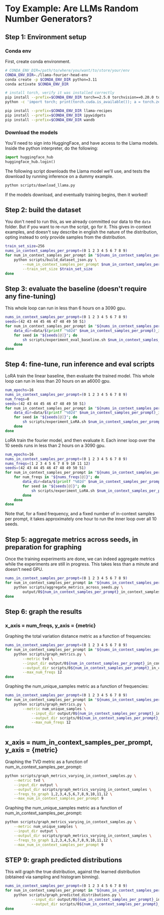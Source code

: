 # Toy Example: Are LLMs Random Number Generators?

## Step 1: Environment setup


### Conda env

First, create conda environment.

```bash
# CONDA_ENV_DIR=/path/to/where/you/want/to/store/your/env
CONDA_ENV_DIR=./llama-fourier-head-env
conda create -p $CONDA_ENV_DIR python=3.11
conda activate $CONDA_ENV_DIR

# install torch, verify it was installed correctly
pip install --prefix=$CONDA_ENV_DIR torch==2.5.0 torchvision==0.20.0 torchaudio==2.5.0 --index-url https://download.pytorch.org/whl/cu121
python -c 'import torch; print(torch.cuda.is_available()); a = torch.zeros(5); a = a.to("cuda:0"); print(a)'

pip install --prefix=$CONDA_ENV_DIR llama-recipes
pip install --prefix=$CONDA_ENV_DIR ipywidgets
pip install --prefix=$CONDA_ENV_DIR wandb
```

### Download the models

You'll need to sign into HuggingFace, and have access to the Llama models.
Inside the python interpreter, do the following:

```python
import huggingface_hub
huggingface_hub.login()
```

The following script downloads the Llama model we'll use, and tests the download by running inference on a dummy example.

```bash
python scripts/download_llama.py
```

If the models download, and eventually training begins, then it worked!

## Step 2: build the dataset

You don't need to run this, as we already committed our data to the `data` folder.
But if you want to re-run the script, go for it.
This gives in-context examples, and doesn't say describe in english the nature of the distribution, opting instead to only provide samples from the distribution.

```bash
train_set_size=256
nums_in_context_samples_per_prompt=(0 1 2 3 4 5 6 7 8 9)
for num_in_context_samples_per_prompt in "${nums_in_context_samples_per_prompt[@]}"; do
    python scripts/build_dataset_json.py \
        --num_in_context_samples_per_prompt $num_in_context_samples_per_prompt \
        --train_set_size $train_set_size
done
```

## Step 3: evaluate the baseline (doesn't require any fine-tuning)

This whole loop can run in less than 6 hours on a 3090 gpu.

```bash
nums_in_context_samples_per_prompt=(0 1 2 3 4 5 6 7 8 9)
seeds=(42 43 44 45 46 47 48 49 50 51)
for num_in_context_samples_per_prompt in "${nums_in_context_samples_per_prompt[@]}"; do
    data_dir=data/$(printf "%02d" $num_in_context_samples_per_prompt)_in_context_samples
    for seed in "${seeds[@]}"; do
        sh scripts/experiment_eval_baseline.sh $num_in_context_samples_per_prompt $data_dir $seed
    done
done
```

## Step 4: fine-tune, run inference and eval scripts

LoRA train the linear baseline, then evaluate the trained model.
This whole loop can run in less than 20 hours on an a6000 gpu.

```bash
num_epochs=16
nums_in_context_samples_per_prompt=(0 1 2 3 4 5 6 7 8 9)
num_freqs=0
seeds=(42 43 44 45 46 47 48 49 50 51)
for num_in_context_samples_per_prompt in "${nums_in_context_samples_per_prompt[@]}"; do
    data_dir=data/$(printf "%02d" $num_in_context_samples_per_prompt)_in_context_samples
    for seed in "${seeds[@]}"; do
        sh scripts/experiment_LoRA.sh $num_in_context_samples_per_prompt $data_dir $num_epochs $num_freqs $seed
    done
done
```

LoRA train the fourier model, and then evaluate it.
Each inner loop over the 10 seeds runs in less than 2 hours on a 3090 gpu.

```bash
num_epochs=16
nums_in_context_samples_per_prompt=(0 1 2 3 4 5 6 7 8 9)
nums_freqs=(1 2 3 4 5 6 7 8 9 10 11 12)
seeds=(42 43 44 45 46 47 48 49 50 51)
for num_in_context_samples_per_prompt in "${nums_in_context_samples_per_prompt[@]}"; do
    for num_freqs in "${nums_freqs[@]}"; do
        data_dir=data/$(printf "%02d" $num_in_context_samples_per_prompt)_in_context_samples
        for seed in "${seeds[@]}"; do
            sh scripts/experiment_LoRA.sh $num_in_context_samples_per_prompt $data_dir $num_epochs $num_freqs $seed
        done
    done
done
```

Note that, for a fixed frequency, and a fixed number of in-context samples per prompt, it takes approximately one hour to run the inner loop over all 10 seeds.

## Step 5: aggregate metrics across seeds, in preparation for graphing

Once the training experiments are done, we can indeed aggregate metrics while the experiments are still in progress.
This takes less than a minute and doesn't need GPU.

```bash
nums_in_context_samples_per_prompt=(0 1 2 3 4 5 6 7 8 9)
for num_in_context_samples_per_prompt in "${nums_in_context_samples_per_prompt[@]}"; do
    python scripts/aggregate_metrics_across_seeds.py \
        output/0${num_in_context_samples_per_prompt}_in_context_samples_per_prompt
done
```

## Step 6: graph the results

### x_axis = num_freqs, y_axis = {metric}

Graphing the total variation distance metric as a function of frequencies:

```bash
nums_in_context_samples_per_prompt=(0 1 2 3 4 5 6 7 8 9)
for num_in_context_samples_per_prompt in "${nums_in_context_samples_per_prompt[@]}"; do
    python scripts/graph_metrics.py \
        --metric tvd \
        --input_dir output/0${num_in_context_samples_per_prompt}_in_context_samples_per_prompt \
        --output_dir scripts/0${num_in_context_samples_per_prompt}_in_context_samples_per_prompt \
        --max_num_freqs 12
done
```

Graphing the num_unique_samples metric as a function of frequencies:

```bash
nums_in_context_samples_per_prompt=(0 1 2 3 4 5 6 7 8 9)
for num_in_context_samples_per_prompt in "${nums_in_context_samples_per_prompt[@]}"; do
    python scripts/graph_metrics.py \
        --metric num_unique_samples \
            --input_dir output/0${num_in_context_samples_per_prompt}_in_context_samples_per_prompt \
            --output_dir scripts/0${num_in_context_samples_per_prompt}_in_context_samples_per_prompt \
            --max_num_freqs 12
done
```

## x_axis = num_in_context_samples_per_prompt, y_axis = {metric}

Graphing the TVD metric as a function of num_in_context_samples_per_prompt:

```bash 
python scripts/graph_metrics_varying_in_context_samples.py \
    --metric tvd \
    --input_dir output \
    --output_dir scripts/graph_metrics_varying_in_context_samples \
    --freqs_to_graph 1,2,3,4,5,6,7,8,9,10,11,12 \
    --max_num_in_context_samples_per_prompt 9
```

Graphing the num_unique_samples metric as a function of num_in_context_samples_per_prompt:

```bash
python scripts/graph_metrics_varying_in_context_samples.py \
    --metric num_unique_samples \
    --input_dir output \
    --output_dir scripts/graph_metrics_varying_in_context_samples \
    --freqs_to_graph 1,2,3,4,5,6,7,8,9,10,11,12 \
    --max_num_in_context_samples_per_prompt 9
```


## STEP 9: graph predicted distributions 

This will graph the true distribution, against the learned distribution (obtained via sampling and histogram binning).

```bash
nums_in_context_samples_per_prompt=(0 1 2 3 4 5 6 7 8 9)
for num_in_context_samples_per_prompt in "${nums_in_context_samples_per_prompt[@]}"; do
    python scripts/graph_predicted_distributions.py \
            --input_dir output/0${num_in_context_samples_per_prompt}_in_context_samples_per_prompt \
            --output_dir scripts/0${num_in_context_samples_per_prompt}_in_context_samples_per_prompt
done
```